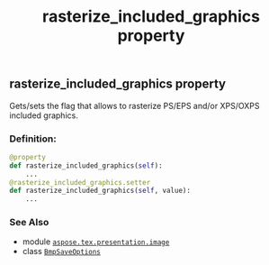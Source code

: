 ﻿---
title: rasterize_included_graphics property
second_title: Aspose.TeX for Python via .NET API References
description: 
type: docs
weight: 60
url: /python-net/aspose.tex.presentation.image/bmpsaveoptions/rasterize_included_graphics/
is_root: false
---

## rasterize_included_graphics property


Gets/sets the flag that allows to rasterize PS/EPS and/or XPS/OXPS included graphics.
### Definition:
```python
@property
def rasterize_included_graphics(self):
    ...
@rasterize_included_graphics.setter
def rasterize_included_graphics(self, value):
    ...
```

### See Also
* module [`aspose.tex.presentation.image`](../../)
* class [`BmpSaveOptions`](/tex/python-net/aspose.tex.presentation.image/bmpsaveoptions)

